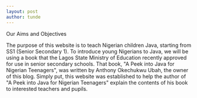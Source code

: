 ```yaml
---
layout: post
author: tunde
---
```

Our Aims and Objectives

The purpose of this website is to teach Nigerian children Java, starting from SS1 
(Senior Secondary 1). To introduce young Nigerians to Java, we will be using a book that 
the Lagos State Ministry of Education recently approved for use in senior secondary schools. 
That book, "A Peek into Java for Nigerian Teenagers", was written by Anthony Okechukwu Ubah,
the owner of this blog. Simply put, this website was established to help the author of 
"A Peek into Java for Nigerian Teenagers" explain the contents of his book to interested 
teachers and pupils.
